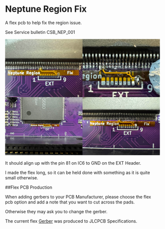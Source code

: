 # Neptune Region Fix

A flex pcb to help fix the region issue.

See Service bulletin CSB\_NEP\_001

![NeptuneRegionFix]

It should align up with the pin 81 on IC6 to GND on the EXT Header.

I made the flex long, so it can be held done with something as it is quite small otherwise.

##Flex PCB Production

When adding gerbers to your PCB Manufacturer, please choose the flex pcb option and add a note that you want to cut across the pads.

Otherwise they may ask you to change the gerber.

The current flex [Gerber][NeptuneRegionFixGerber] was produced to JLCPCB Specifications.

[NeptuneRegionFix]: https://raw.githubusercontent.com/Board-Folk/Neptune/master/helpers/Neptune-Region-Fix/images/Nep_Region_Fix.jpg

[NeptuneRegionFixGerber]: https://raw.githubusercontent.com/Board-Folk/Neptune/master/helpers/Neptune-Region-Fix/production/Neptune-Region-Fix.zip
